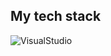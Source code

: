 <h2> My tech stack </h2>

![VisualStudio](https://img.shields.io/badge/-VisualStudio-%23F7DF1C?style=for-the-badge&logo=javascript&logocolor=000000&labelColor=%23F7DF1C&color=%23FFCE5A)
